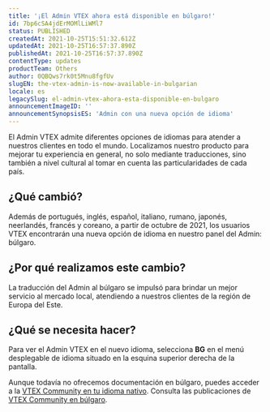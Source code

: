 ```yaml
---
title: '¡El Admin VTEX ahora está disponible en búlgaro!'
id: 7bp6cSA4jdErMOMlLiWMl7
status: PUBLISHED
createdAt: 2021-10-25T15:51:32.612Z
updatedAt: 2021-10-25T16:57:37.890Z
publishedAt: 2021-10-25T16:57:37.890Z
contentType: updates
productTeam: Others
author: 0QBQws7rk0t5Mnu8fgfUv
slugEN: the-vtex-admin-is-now-available-in-bulgarian
locale: es
legacySlug: el-admin-vtex-ahora-esta-disponible-en-bulgaro
announcementImageID: ''
announcementSynopsisES: 'Admin con una nueva opción de idioma'
---
```


El Admin VTEX admite diferentes opciones de idiomas para atender a nuestros clientes en todo el mundo. Localizamos nuestro producto para mejorar tu experiencia en general, no solo mediante traducciones, sino también a nivel cultural al tomar en cuenta las particularidades de cada país.

## ¿Qué cambió?
Además de portugués, inglés, español, italiano, rumano, japonés, neerlandés, francés y coreano, a partir de octubre de 2021, los usuarios VTEX encontrarán una nueva opción de idioma en nuestro panel del Admin: búlgaro.

## ¿Por qué realizamos este cambio?

La traducción del Admin al búlgaro se impulsó para brindar un mejor servicio al mercado local, atendiendo a nuestros clientes de la región de Europa del Este.  

## ¿Qué se necesita hacer?
Para ver el Admin VTEX en el nuevo idioma, selecciona __BG__ en el menú desplegable de idioma situado en la esquina superior derecha de la pantalla.

Aunque todavía no ofrecemos documentación en búlgaro, puedes acceder a la [VTEX Community en tu idioma nativo](https://community.vtex.com/c/vtex-in-your-native-language/10). Consulta las publicaciones de [VTEX Community en búlgaro](https://community.vtex.com/c/vtex-in-your-native-language/vtex-na-bulgarski/66).
